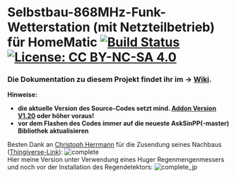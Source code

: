 # Selbstbau-868MHz-Funk-Wetterstation (mit Netzteilbetrieb) für HomeMatic [![Build Status](https://travis-ci.org/jp112sdl/HB-UNI-Sen-WEA.svg?branch=master)](https://travis-ci.org/jp112sdl/HB-UNI-Sen-WEA) [![License: CC BY-NC-SA 4.0](https://img.shields.io/badge/License-CC%20BY--NC--SA%204.0-lightgrey.svg)](https://creativecommons.org/licenses/by-nc-sa/4.0/)

### Die Dokumentation zu diesem Projekt findet ihr im -> [Wiki](https://github.com/jp112sdl/HB-UNI-Sen-WEA/wiki).

**Hinweise:**
  - **die aktuelle Version des Source-Codes setzt mind. [Addon Version V1.20](https://github.com/jp112sdl/HB-UNI-Sen-WEA/wiki/Addon) oder höher voraus!**
  - **vor dem Flashen des Codes immer auf die neueste AskSinPP(-master) Bibliothek aktualisieren**

Besten Dank an [Christoph Herrmann](https://www.facebook.com/hermi.leipzig) für die Zusendung seines Nachbaus ([Thingiverse-Link](https://www.thingiverse.com/thing:3173141)):
![complete](Images/sample1_1.jpg)
<br/>
Hier meine Version unter Verwendung eines Huger Regenmengenmessers und noch vor der Installation des Regendetektors:
![complete_jp](Images/4.png)


